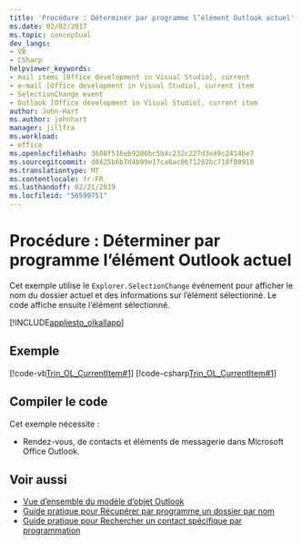 ```yaml
---
title: 'Procédure : Déterminer par programme l’élément Outlook actuel'
ms.date: 02/02/2017
ms.topic: conceptual
dev_langs:
- VB
- CSharp
helpviewer_keywords:
- mail items [Office development in Visual Studio], current
- e-mail [Office development in Visual Studio], current item
- SelectionChange event
- Outlook [Office development in Visual Studio], current item
author: John-Hart
ms.author: johnhart
manager: jillfra
ms.workload:
- office
ms.openlocfilehash: 3608f516eb9206bc5b4c232c227d3e49c2414be7
ms.sourcegitcommit: d0425b6b7d4b99e17ca6ac0671282bc718f80910
ms.translationtype: MT
ms.contentlocale: fr-FR
ms.lasthandoff: 02/21/2019
ms.locfileid: "56599751"
---
```

# <a name="how-to-programmatically-determine-the-current-outlook-item"></a>Procédure : Déterminer par programme l’élément Outlook actuel
  Cet exemple utilise le `Explorer.SelectionChange` événement pour afficher le nom du dossier actuel et des informations sur l’élément sélectionné. Le code affiche ensuite l’élément sélectionné.

 [!INCLUDE[appliesto_olkallapp](../vsto/includes/appliesto-olkallapp-md.md)]

## <a name="example"></a>Exemple
 [!code-vb[Trin_OL_CurrentItem#1](../vsto/codesnippet/VisualBasic/Trin_OL_CurrentItem/thisaddin.vb#1)]
 [!code-csharp[Trin_OL_CurrentItem#1](../vsto/codesnippet/CSharp/Trin_OL_CurrentItem/thisaddin.cs#1)]

## <a name="compile-the-code"></a>Compiler le code
 Cet exemple nécessite :

-   Rendez-vous, de contacts et éléments de messagerie dans Microsoft Office Outlook.

## <a name="see-also"></a>Voir aussi
- [Vue d’ensemble du modèle d’objet Outlook](../vsto/outlook-object-model-overview.md)
- [Guide pratique pour Récupérer par programme un dossier par nom](../vsto/how-to-programmatically-retrieve-a-folder-by-name.md)
- [Guide pratique pour Rechercher un contact spécifique par programmation](../vsto/how-to-programmatically-search-for-a-specific-contact.md)
